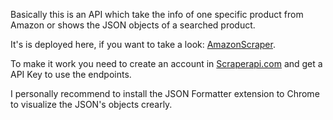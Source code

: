 Basically this is an API which take the info of one specific product from Amazon or shows the JSON objects of a searched product.

It's is deployed here, if you want to take a look: [AmazonScraper](https://lfce-amazon-scraper.herokuapp.com).

To make it work you need to create an account in [Scraperapi.com](https://www.scraperapi.com/) and get a API Key to use the endpoints.

I personally recommend to install the JSON Formatter extension to Chrome to visualize the JSON's objects crearly.